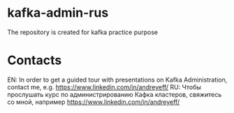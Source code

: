 # kafka-admin-rus
The repository is created for kafka practice purpose

# Contacts
EN: In order to get a guided tour with presentations on Kafka Administration, contact me, e.g. https://www.linkedin.com/in/andreyeff/
RU: Чтобы прослушать курс по администрированию Кафка кластеров, свяжитесь со мной, например https://www.linkedin.com/in/andreyeff/

